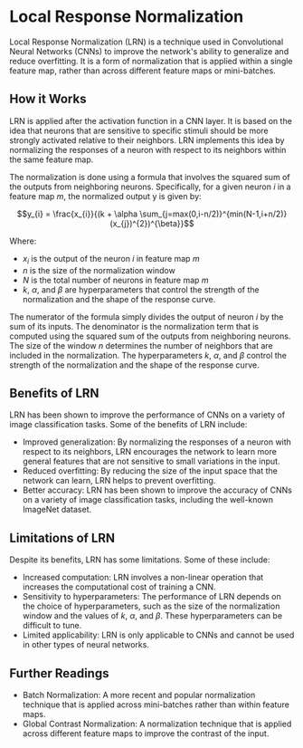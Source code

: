 # Local Response Normalization

Local Response Normalization (LRN) is a technique used in Convolutional Neural Networks (CNNs) to improve the network's ability to generalize and reduce overfitting. It is a form of normalization that is applied within a single feature map, rather than across different feature maps or mini-batches.

## How it Works

LRN is applied after the activation function in a CNN layer. It is based on the idea that neurons that are sensitive to specific stimuli should be more strongly activated relative to their neighbors. LRN implements this idea by normalizing the responses of a neuron with respect to its neighbors within the same feature map.

The normalization is done using a formula that involves the squared sum of the outputs from neighboring neurons. Specifically, for a given neuron *i* in a feature map *m*, the normalized output y is given by:

$$y_{i} = \frac{x_{i}}{(k + \alpha \sum_{j=max(0,i-n/2)}^{min(N-1,i+n/2)}(x_{j})^{2})^{\beta}}$$

Where:
- *x<sub>i</sub>* is the output of the neuron *i* in feature map *m*
- *n* is the size of the normalization window
- *N* is the total number of neurons in feature map *m*
- *k*, *α*, and *β* are hyperparameters that control the strength of the normalization and the shape of the response curve.

The numerator of the formula simply divides the output of neuron *i* by the sum of its inputs. The denominator is the normalization term that is computed using the squared sum of the outputs from neighboring neurons. The size of the window *n* determines the number of neighbors that are included in the normalization. The hyperparameters *k*, *α*, and *β* control the strength of the normalization and the shape of the response curve.

## Benefits of LRN

LRN has been shown to improve the performance of CNNs on a variety of image classification tasks. Some of the benefits of LRN include:

- Improved generalization: By normalizing the responses of a neuron with respect to its neighbors, LRN encourages the network to learn more general features that are not sensitive to small variations in the input.
- Reduced overfitting: By reducing the size of the input space that the network can learn, LRN helps to prevent overfitting.
- Better accuracy: LRN has been shown to improve the accuracy of CNNs on a variety of image classification tasks, including the well-known ImageNet dataset.

## Limitations of LRN

Despite its benefits, LRN has some limitations. Some of these include:

- Increased computation: LRN involves a non-linear operation that increases the computational cost of training a CNN.
- Sensitivity to hyperparameters: The performance of LRN depends on the choice of hyperparameters, such as the size of the normalization window and the values of *k*, *α*, and *β*. These hyperparameters can be difficult to tune.
- Limited applicability: LRN is only applicable to CNNs and cannot be used in other types of neural networks.

## Further Readings

- Batch Normalization: A more recent and popular normalization technique that is applied across mini-batches rather than within feature maps.
- Global Contrast Normalization: A normalization technique that is applied across different feature maps to improve the contrast of the input.
